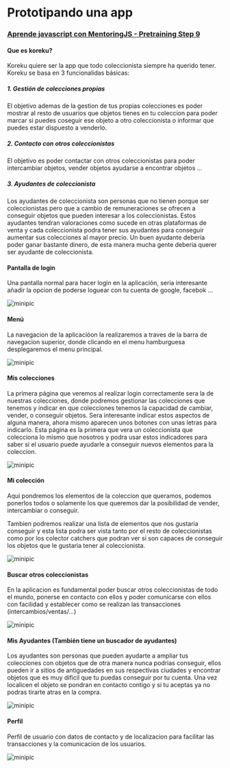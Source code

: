 # Prototipando una app
### [Aprende javascript con MentoringJS - Pretraining Step 9](http://mentoringjs.com)
#### Que es koreku?

Koreku quiere ser la app que todo coleccionista siempre ha querido tener.
Koreku se basa en 3 funcionalidas básicas:

##### 1. Gestión de colecciones propias 
El objetivo ademas de la gestion de tus propias colecciones es poder mostrar al resto de usuarios que objetos tienes en tu coleccion para poder marcar si puedes coseguir ese objeto a otro coleccionista o informar que puedes estar dispuesto a venderlo.

##### 2. Contacto con otros coleccionistas
El objetivo es poder contactar con otros coleccionistas para poder intercambiar objetos, vender objetos ayudarse a encontrar objetos ...

##### 3. Ayudantes de coleccionista
Los ayudantes de coleccionista son personas que no tienen porque ser coleccionistas pero que a cambio de remuneraciones se ofrecen a conseguir objetos que pueden interesar a los coleccionistas. Estos ayudantes tendran valoraciones como sucede en otras plataformas de venta y cada coleccionista podra tener sus ayudantes para conseguir aumentar sus colecciones al mayor precio. Un buen ayudante debería poder ganar bastante dinero, de esta manera mucha gente deberia querer ser ayudante de coleccionista. 

#### Pantalla de login
Una pantalla normal para hacer login en la aplicación, seria interesante añadir la opcion de poderse loguear con tu cuenta de google, facebok ...

![minipic](https://github.com/sfraguor/koreku/blob/master/images/login.png?raw=true)

#### Menú

La navegacion de la aplicacióon la realizaremos a traves de la barra de navegacion superior, donde clicando en el menu hamburguesa desplegaremos el menu principal.

![minipic](https://github.com/sfraguor/koreku/blob/master/images/miscolec.png?raw=true)

#### Mis colecciones

La primera página que veremos al realizar login correctamente sera la de nuestras colecciones, donde podremos gestionar las colecciones que tenemos y indicar en que colecciones tenemos la capacidad de cambiar, vender, o conseguir objetos. Sera interesante indicar estos aspectos de alguna manera, ahora mismo aparecen unos botones con unas letras para indicarlo. Esta página es la primera que vera un coleccionista que colecciona lo mismo que nosotros y podra usar estos indicadores para saber si el usuario puede ayudarle a conseguir nuevos elementos para la coleccion.

![minipic](https://github.com/sfraguor/koreku/blob/master/images/miscolec2.png?raw=true)

#### Mi colección

Aqui pondremos los elementos de la coleccion que queramos, podemos ponerlos todos o solamente los que queremos dar la posibilidad de vender, intercambiar o conseguir.

Tambien podremos realizar una lista de elementos que nos gustaria conseguir y esta lista podra ser vista tanto por el resto de coleccionistas como por los colector catchers que podran ver si son capaces de conseguir los objetos que le gustaria tener al coleccionista.

![minipic](https://github.com/sfraguor/koreku/blob/master/images/coleccion.png?raw=true)

#### Buscar otros coleccionistas

En la aplicacion es fundamental poder buscar otros coleccionistas de todo el mundo, ponerse en contacto con ellos y poder comunicarse con ellos con facilidad y establecer como se realizan las transacciones (intercambios/ventas/...)

![minipic](https://github.com/sfraguor/koreku/blob/master/images/buscar.png?raw=true)

#### Mis Ayudantes (También tiene un buscador de ayudantes)
Los ayudantes son personas que pueden ayudarte a ampliar tus colecciones con objetos que de otra manera nunca podrias conseguir, ellos pueden ir a sitios de antiguedades en sus respectivas ciudades y encontrar objetos que es muy dificil que tu puedas conseguir por tu cuenta. Una vez localicen el objeto se pondran en contacto contigo y si tu aceptas ya no podras tirarte atras en la compra.

![minipic](https://github.com/sfraguor/koreku/blob/master/images/compis.png?raw=true)

#### Perfil

Perfil de usuario con datos de contacto y de localizacion para facilitar las transacciones y la comunicacion de los usuarios.

![minipic](https://github.com/sfraguor/koreku/blob/master/images/profile.png?raw=true)
